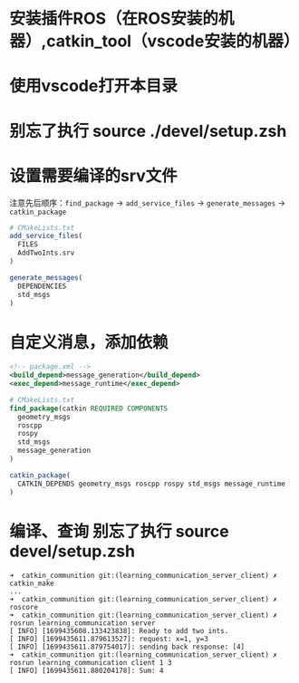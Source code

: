 # 安装插件ROS（在ROS安装的机器）,catkin_tool（vscode安装的机器）
# 使用vscode打开本目录
# 别忘了执行 source ./devel/setup.zsh

# 设置需要编译的srv文件
注意先后顺序：`find_package` -> `add_service_files` -> `generate_messages` -> `catkin_package`

```cmake
# CMakeLists.txt
add_service_files(
  FILES
  AddTwoInts.srv
)

generate_messages(
  DEPENDENCIES
  std_msgs
)
```

# 自定义消息，添加依赖
```xml
<!-- package.xml -->
<build_depend>message_generation</build_depend>
<exec_depend>message_runtime</exec_depend>
```
```cmake
# CMakeLists.txt
find_package(catkin REQUIRED COMPONENTS
  geometry_msgs
  roscpp
  rospy
  std_msgs
  message_generation
)

catkin_package(
  CATKIN_DEPENDS geometry_msgs roscpp rospy std_msgs message_runtime
)
```

# 编译、查询 别忘了执行 source devel/setup.zsh
```shell
➜  catkin_communition git:(learning_communication_server_client) ✗ catkin_make
...
➜  catkin_communition git:(learning_communication_server_client) ✗ roscore
➜  catkin_communition git:(learning_communication_server_client) ✗ rosrun learning_communication server
[ INFO] [1699435608.133423838]: Ready to add two ints.
[ INFO] [1699435611.879613527]: request: x=1, y=3
[ INFO] [1699435611.879754017]: sending back response: [4]
➜  catkin_communition git:(learning_communication_server_client) ✗ rosrun learning_communication client 1 3
[ INFO] [1699435611.880204178]: Sum: 4
```